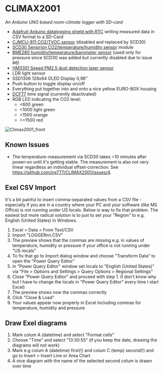 # CLIMAX2001
*An Arduino UNO based room-climate logger with SD-card*

- [Adafruit Arduino datalogging shield with RTC](https://learn.adafruit.com/adafruit-data-logger-shield/overview) writing measured data in CSV format to a SD-Card
- [CJMCU-811 CO2/TVOC sensor](https://learn.adafruit.com/adafruit-ccs811-air-quality-sensor/arduino-wiring-test) (disabled and replaced by SCD30)
- [SCD30 Sensirion CO2/temperature/humidity sensor](https://www.sensirion.com/products/catalog/SCD30/) module
- [BME280 humidity/temperature/barometer sensor](https://learn.adafruit.com/adafruit-bme280-humidity-barometric-pressure-temperature-sensor-breakout/arduino-test) (used only for pressure since SCD30 was added but currently disabled due to issue #6)
- [HM3301 Seeed PM2.5 dust detection laser sensor](https://wiki.seeedstudio.com/Grove-Laser_PM2.5_Sensor-HM3301/)
- LDR light sensor
- SSD1306 128x64 OLED Display 0,96"
- Push button to toggle display on/off
- Everything put together into and onto a nice yellow EURO-BOX housing
- [DCF77](https://en.wikipedia.org/wiki/DCF77) time signal (currently deactivated)
- RGB LED indicating the CO2 level:
  - <600 green
  - <1000 light green
  - <1500 orange 
  - \>=1500 red
   
![Climax2001_front](https://user-images.githubusercontent.com/52123868/236780165-3b59ef0f-1c78-4aa1-a62c-2104123e7b28.JPG)

## Known Issues
- The temperature-measurement via SCD30 takes ~10 minutes after power-on until it's getting stable. The measurement is also not very linear regardless an individual offset-correction. See https://github.com/irq777/CLIMAX2001/issues/4.

## Exel CSV Import
It's a bit painful to insert comma-separated values from a CSV file - especially if you are in a country where your PC and your software (like MS Office) is not running under US locals. 
Below is way to fix that problem. The easiest but more radical solution is to just to set your "Region" to e.g. English (United States) in Windows.
1. Excel > Data > From Text/CSV
2. Import "LOGGERnn.CSV"
3. The preview shows that the commas are missing e.g. in values of temperature, humidity or pressure if your office is not running under "US-locals"
4. To fix that go to Import dialog window and choose "Transform Data" to open the "Power Query Editor" 
5. In "Power Query Editor" window set locals to "English (United States)" via "File > Options and Settings > Query Options > Regional Settings"
6. Close "Power Query Editor" and proceed with step 1. (I don't know why but I have to change the locals in "Power Query Editor" every time I start Excel)
7. The preview shows now the commas correctly 
8. Click "Close & Load"
9. Your values appear now properly in Excel including commas for temperature, humidity and pressure

## Draw Exel diagrams
1. Mark colum A (datetime) and select "Format cells"
2. Choose "Time" and select "13:30:55" (if you keep the date, drawing the diagrams will not work)
3. Mark e.g colum A (datetime) first(!) and colum C (temp) second(!) and go to Insert > Insert Line or Area Chart
4. A nice diagram with the name of the selected second colum is drawn over time
